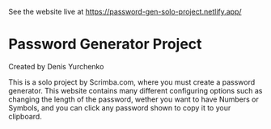 See the website live at https://password-gen-solo-project.netlify.app/

# Password Generator Project
Created by Denis Yurchenko

This is a solo project by Scrimba.com, where you must create a password generator.
This website contains many different configuring options such as changing the length of the password, wether you want to have Numbers or Symbols, and you can click any password shown to copy it to your clipboard. 
